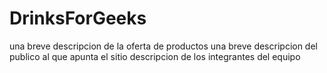 # DrinksForGeeks

una breve descripcion de la oferta de productos
una breve descripcion del publico al que apunta el sitio
descripcion de los integrantes del equipo

